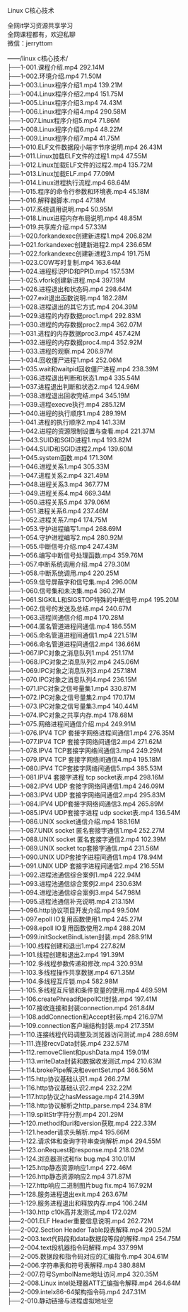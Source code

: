 Linux C核心技术

全网it学习资源共享学习<br>全网课程都有，欢迎私聊<br>微信：jerryttom<br>

——/linux c核心技术/<br> ├──1-001.课程介绍.mp4 292.14M<br> ├──1-002.环境介绍.mp4 71.50M<br> ├──1-003.Linux程序介绍1.mp4 139.21M<br> ├──1-004.Linux程序介绍2.mp4 151.75M<br> ├──1-005.Linux程序介绍3.mp4 74.43M<br> ├──1-006.Linux程序介绍4.mp4 290.58M<br> ├──1-007.Linux程序介绍5.mp4 71.86M<br> ├──1-008.Linux程序介绍6.mp4 48.22M<br> ├──1-009.Linux程序介绍7.mp4 41.75M<br> ├──1-010.ELF文件数据段小端字节序说明.mp4 26.43M<br> ├──1-011.Linux加载ELF文件的过程1.mp4 47.55M<br> ├──1-012.Linux加载ELF文件的过程2.mp4 135.72M<br> ├──1-013.Linux加载ELF.mp4 77.09M<br> ├──1-014.Linux进程执行流程.mp4 68.64M<br> ├──1-015.程序的命令行参数和环境表.mp4 45.18M<br> ├──1-016.解释器脚本.mp4 47.18M<br> ├──1-017.系统调用说明.mp4 50.95M<br> ├──1-018.Linux进程内存布局说明.mp4 48.85M<br> ├──1-019.共享库介绍.mp4 57.33M<br> ├──1-020.forkandexec创建新进程1.mp4 206.82M<br> ├──1-021.forkandexec创建新进程2.mp4 236.65M<br> ├──1-022.forkandexec创建新进程3.mp4 191.75M<br> ├──1-023.COW写时复制.mp4 163.64M<br> ├──1-024.进程标识PID和PPID.mp4 157.53M<br> ├──1-025.vfork创建新进程.mp4 397.19M<br> ├──1-026.进程退出和状态码.mp4 298.64M<br> ├──1-027.exit退出函数说明.mp4 182.28M<br> ├──1-028.进程退出的其它方式.mp4 204.39M<br> ├──1-029.进程的内存数据proc1.mp4 292.83M<br> ├──1-030.进程的内存数据proc2.mp4 362.07M<br> ├──1-031.进程的内存数据proc3.mp4 457.42M<br> ├──1-032.进程的内存数据proc4.mp4 352.92M<br> ├──1-033.进程的观察.mp4 206.97M<br> ├──1-034.回收僵尸进程1.mp4 252.06M<br> ├──1-035.wait和waitpid回收僵尸进程.mp4 238.39M<br> ├──1-036.进程退出判断和状态1.mp4 335.54M<br> ├──1-037.进程退出判断和状态2.mp4 124.96M<br> ├──1-038.进程退出回收完结.mp4 345.19M<br> ├──1-039.进程execve执行.mp4 285.12M<br> ├──1-040.进程的执行顺序1.mp4 289.19M<br> ├──1-041.进程的执行顺序2.mp4 141.33M<br> ├──1-042.进程的资源限制设置与查看.mp4 221.37M<br> ├──1-043.SUID和SGID进程1.mp4 193.82M<br> ├──1-044.SUID和SGID进程2.mp4 139.60M<br> ├──1-045.system函数.mp4 171.30M<br> ├──1-046.进程关系1.mp4 305.33M<br> ├──1-047.进程关系2.mp4 321.49M<br> ├──1-048.进程关系3.mp4 367.77M<br> ├──1-049.进程关系4.mp4 669.34M<br> ├──1-050.进程关系5.mp4 379.06M<br> ├──1-051.进程关系6.mp4 237.46M<br> ├──1-052.进程关系7.mp4 174.75M<br> ├──1-053.守护进程编写1.mp4 268.69M<br> ├──1-054.守护进程编写2.mp4 280.92M<br> ├──1-055.中断信号介绍.mp4 247.43M<br> ├──1-056.编写中断信号处理函数.mp4 359.76M<br> ├──1-057.中断系统调用介绍.mp4 279.30M<br> ├──1-058.中断系统调用.mp4 220.25M<br> ├──1-059.信号屏蔽字和信号集.mp4 296.00M<br> ├──1-060.信号集和未决集.mp4 360.27M<br> ├──1-061.SIGKILL和SIGSTOP特殊的中断信号.mp4 195.20M<br> ├──1-062.信号的发送及总结.mp4 240.67M<br> ├──1-063.进程间通信介绍.mp4 170.28M<br> ├──1-064.匿名管道进程间通信.mp4 186.55M<br> ├──1-065.命名管道进程间通信1.mp4 221.51M<br> ├──1-066.命名管道进程间通信2.mp4 136.66M<br> ├──1-067.IPC对象之消息队列1.mp4 251.17M<br> ├──1-068.IPC对象之消息队列2.mp4 245.06M<br> ├──1-069.IPC对象之消息队列3.mp4 257.18M<br> ├──1-070.IPC对象之消息队列4.mp4 236.15M<br> ├──1-071.IPC对象之信号量集1.mp4 330.87M<br> ├──1-072.IPC对象之信号量集2.mp4 170.17M<br> ├──1-073.IPC对象之信号量集3.mp4 140.44M<br> ├──1-074.IPC对象之共享内存.mp4 178.68M<br> ├──1-075.网络进程间通信介绍.mp4 249.91M<br> ├──1-076.IPV4 TCP 套接字网络进程间通信1.mp4 276.35M<br> ├──1-077.IPV4 TCP 套接字网络间通信2.mp4 271.62M<br> ├──1-078.IPV4 TCP套接字网络间通信3.mp4 249.29M<br> ├──1-079.IPV4 TCP 套接字网络间通信4.mp4 195.18M<br> ├──1-080.IPV4 TCP套接字网络间通信5.mp4 385.53M<br> ├──1-081.IPV4 套接字进程 tcp socket表.mp4 298.16M<br> ├──1-082.IPV4 UDP 套接字网络间通信1.mp4 246.09M<br> ├──1-083.IPV4 UDP 套接字网络间通信2.mp4 295.83M<br> ├──1-084.IPV4 UDP套接字网络间通信3.mp4 265.89M<br> ├──1-085.IPV4 UDP套接字进程 udp socket表.mp4 136.54M<br> ├──1-086.UNIX socket通信介绍.mp4 188.16M<br> ├──1-087.UNIX socket 匿名套接字通信1.mp4 252.27M<br> ├──1-088.UNIX socket 匿名套接字通信2.mp4 102.39M<br> ├──1-089.UNIX socket tcp套接字通信.mp4 231.56M<br> ├──1-090.UNIX UDP套接字进程间通信1.mp4 178.94M<br> ├──1-091.UNIX UDP 套接字进程间通信2.mp4 216.55M<br> ├──1-092.进程池通信综合案例1.mp4 222.94M<br> ├──1-093.进程池通信综合案例2.mp4 230.63M<br> ├──1-094.进程池通信综合案例3.mp4 547.98M<br> ├──1-095.进程池通信补充说明.mp4 213.15M<br> ├──1-096.http协议项目开发介绍.mp4 99.50M<br> ├──1-097.epoll IO复用函数使用1.mp4 245.27M<br> ├──1-098.epoll IO复用函数使用2.mp4 288.20M<br> ├──1-099.initSocketBindListen封装.mp4 288.91M<br> ├──1-100.线程创建和退出1.mp4 227.82M<br> ├──1-101.线程创建和退出2.mp4 191.39M<br> ├──1-102.多线程参数传递和修改.mp4 320.93M<br> ├──1-103.多线程操作共享数据.mp4 671.35M<br> ├──1-104.多线程互斥锁.mp4 582.98M<br> ├──1-105.多线程互斥锁和条件变量的使用.mp4 469.59M<br> ├──1-106.createPhread和epollCtl封装.mp4 197.41M<br> ├──1-107.接收连接和封装connection.mp4 261.84M<br> ├──1-108.addConnection和Accept封装.mp4 216.97M<br> ├──1-109.connection客户端结构封装.mp4 217.35M<br> ├──1-110.连接线程代码调整及浏览器访问测试.mp4 288.69M<br> ├──1-111.连接recvData封装.mp4 232.57M<br> ├──1-112.removeClient和pushData.mp4 159.01M<br> ├──1-113.writeData封装和数据收发测试.mp4 210.63M<br> ├──1-114.brokePipe解决和eventSet.mp4 366.56M<br> ├──1-115.http协议基础认识1.mp4 266.27M<br> ├──1-116.http协议基础认识2.mp4 232.22M<br> ├──1-117.http协议之hasMessage.mp4 214.39M<br> ├──1-118.http协议解析之http_parse.mp4 234.81M<br> ├──1-119.splitStr字符分割.mp4 201.29M<br> ├──1-120.method和uri和version获取.mp4 222.33M<br> ├──1-121.header请求头解析.mp4 195.66M<br> ├──1-122.请求体和查询字符串查询解析.mp4 294.55M<br> ├──1-123.onRequest和response.mp4 218.02M<br> ├──1-124.浏览器测试和fix bug.mp4 310.01M<br> ├──1-125.http静态资源响应1.mp4 272.46M<br> ├──1-126.http静态资源响应2.mp4 371.87M<br> ├──1-127.http响应二进制图片bug fix.mp4 167.92M<br> ├──1-128.服务进程退出exit.mp4 263.67M<br> ├──1-129.服务进程退出和释放内存.mp4 106.24M<br> ├──1-130.http c10k高并发测试.mp4 172.02M<br> ├──2-001.ELF Header重要信息说明.mp4 262.72M<br> ├──2-002.Section Header Table段表解释.mp4 290.52M<br> ├──2-003.text代码段和data数据段等段的解释.mp4 254.75M<br> ├──2-004.text段机器指令码解释.mp4 337.99M<br> ├──2-005.数据段和指令码对应的汇编指令.mp4 304.61M<br> ├──2-006.字符串表和符号表解释.mp4 380.88M<br> ├──2-007.符号SymbolName地址访问.mp4 320.35M<br> ├──2-008.Linux intel处理器ATT汇编指令解释.mp4 264.64M<br> ├──2-009.intelx86-64架构指令码.mp4 247.31M<br> ├──2-010.静动链接与进程虚拟地址空